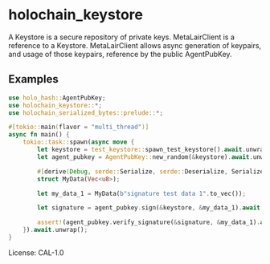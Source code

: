 # holochain_keystore

<!-- cargo-rdme start -->

A Keystore is a secure repository of private keys. MetaLairClient is a
reference to a Keystore. MetaLairClient allows async generation of keypairs,
and usage of those keypairs, reference by the public AgentPubKey.

## Examples

```rust
use holo_hash::AgentPubKey;
use holochain_keystore::*;
use holochain_serialized_bytes::prelude::*;

#[tokio::main(flavor = "multi_thread")]
async fn main() {
    tokio::task::spawn(async move {
        let keystore = test_keystore::spawn_test_keystore().await.unwrap();
        let agent_pubkey = AgentPubKey::new_random(&keystore).await.unwrap();

        #[derive(Debug, serde::Serialize, serde::Deserialize, SerializedBytes)]
        struct MyData(Vec<u8>);

        let my_data_1 = MyData(b"signature test data 1".to_vec());

        let signature = agent_pubkey.sign(&keystore, &my_data_1).await.unwrap();

        assert!(agent_pubkey.verify_signature(&signature, &my_data_1).await);
    }).await.unwrap();
}
```

<!-- cargo-rdme end -->

License: CAL-1.0
